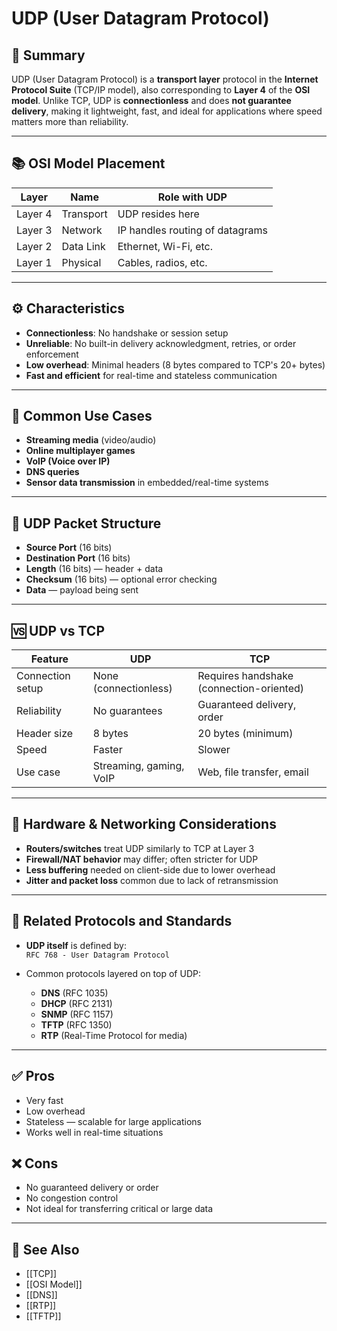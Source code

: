 # UDP (User Datagram Protocol)

## 📝 Summary

UDP (User Datagram Protocol) is a **transport layer** protocol in the **Internet Protocol Suite** (TCP/IP model), also corresponding to **Layer 4** of the **OSI model**. Unlike TCP, UDP is **connectionless** and does **not guarantee delivery**, making it lightweight, fast, and ideal for applications where speed matters more than reliability.

---

## 📚 OSI Model Placement

| Layer       | Name            | Role with UDP                     |
|-------------|------------------|----------------------------------|
| Layer 4     | Transport         | UDP resides here                 |
| Layer 3     | Network           | IP handles routing of datagrams |
| Layer 2     | Data Link         | Ethernet, Wi-Fi, etc.           |
| Layer 1     | Physical          | Cables, radios, etc.            |

---

## ⚙️ Characteristics

- **Connectionless**: No handshake or session setup
- **Unreliable**: No built-in delivery acknowledgment, retries, or order enforcement
- **Low overhead**: Minimal headers (8 bytes compared to TCP's 20+ bytes)
- **Fast and efficient** for real-time and stateless communication

---

## 🧠 Common Use Cases

- **Streaming media** (video/audio)
- **Online multiplayer games**
- **VoIP (Voice over IP)**
- **DNS queries**
- **Sensor data transmission** in embedded/real-time systems

---

## 🔁 UDP Packet Structure

- **Source Port** (16 bits)
- **Destination Port** (16 bits)
- **Length** (16 bits) — header + data
- **Checksum** (16 bits) — optional error checking
- **Data** — payload being sent

---

## 🆚 UDP vs TCP

| Feature              | UDP                             | TCP                             |
|----------------------|----------------------------------|----------------------------------|
| Connection setup     | None (connectionless)            | Requires handshake (connection-oriented) |
| Reliability          | No guarantees                    | Guaranteed delivery, order       |
| Header size          | 8 bytes                          | 20 bytes (minimum)              |
| Speed                | Faster                           | Slower                          |
| Use case             | Streaming, gaming, VoIP          | Web, file transfer, email       |

---

## 🔌 Hardware & Networking Considerations

- **Routers/switches** treat UDP similarly to TCP at Layer 3
- **Firewall/NAT behavior** may differ; often stricter for UDP
- **Less buffering** needed on client-side due to lower overhead
- **Jitter and packet loss** common due to lack of retransmission

---

## 📡 Related Protocols and Standards

- **UDP itself** is defined by:  
  `RFC 768 - User Datagram Protocol`

- Common protocols layered on top of UDP:
  - **DNS** (RFC 1035)
  - **DHCP** (RFC 2131)
  - **SNMP** (RFC 1157)
  - **TFTP** (RFC 1350)
  - **RTP** (Real-Time Protocol for media)

---

## ✅ Pros

- Very fast
- Low overhead
- Stateless — scalable for large applications
- Works well in real-time situations

## ❌ Cons

- No guaranteed delivery or order
- No congestion control
- Not ideal for transferring critical or large data

---

## 🔗 See Also

- [[TCP]]
- [[OSI Model]]
- [[DNS]]
- [[RTP]]
- [[TFTP]]
